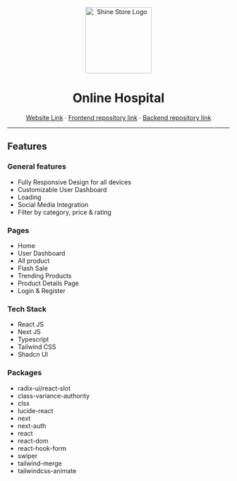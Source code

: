 <p align="center">
  <img src="src/app/favicon.ico" alt="Shine Store Logo" height="150dp">
</p>

<h1 align="center">Online Hospital</h1>

<p align=center>
  <a href="https://shine-store.vercel.app">Website Link</a> ·
  <a href="https://github.com/abdulalimemon/shine-store">Frontend repository link</a> ·
  <a href="https://github.com/abdulalimemon/shine-store-server">Backend repository link</a>
</p>

---

## Features

### General features

- Fully Responsive Design for all devices
- Customizable User Dashboard
- Loading
- Social Media Integration
- Filter by category, price & rating

### Pages

- Home
- User Dashboard
- All product
- Flash Sale
- Trending Products
- Product Details Page
- Login & Register

### Tech Stack

- React JS
- Next JS
- Typescript
- Tailwind CSS
- Shadcn UI

### Packages

- radix-ui/react-slot
- class-variance-authority
- clsx
- lucide-react
- next
- next-auth
- react
- react-dom
- react-hook-form
- swiper
- tailwind-merge
- tailwindcss-animate